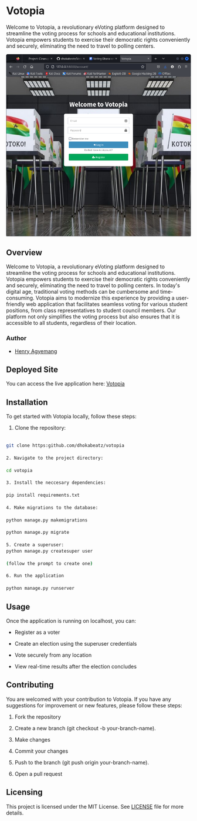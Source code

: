 # Votopia

Welcome to Votopia, a revolutionary eVoting platform designed to streamline the voting process for schools and educational institutions. Votopia empowers students to exercise their democratic rights conveniently and securely, eliminating the need to travel to polling centers.

![Screenshot of my Votopia](static/images/login_page.png)

## Overview
Welcome to Votopia, a revolutionary eVoting platform designed to streamline the voting process for schools and educational institutions. Votopia empowers students to exercise their democratic rights conveniently and securely, eliminating the need to travel to polling centers.
In today's digital age, traditional voting methods can be cumbersome and time-consuming. Votopia aims to modernize this experience by providing a user-friendly web application that facilitates seamless voting for various student positions, from class representatives to student council members. Our platform not only simplifies the voting process but also ensures that it is accessible to all students, regardless of their location.

### Author
- [Henry Agyemang](#)

## Deployed Site
You can access the live application here: [Votopia](#)

## Installation

To get started with Votopia locally, follow these steps:

1. Clone the repository:
```bash

git clone https:github.com/dhokabeatz/votopia

2. Navigate to the project directory:

cd votopia

3. Install the neccesary dependencies:

pip install requirements.txt

4. Make migrations to the database:

python manage.py makemigrations

python manage.py migrate

5. Create a superuser:
python manage.py createsuper user

(follow the prompt to create one)

6. Run the application

python manage.py runserver

```

## Usage

Once the application is running on localhost, you can:

* Register as a voter

* Create an election using the superuser credentials

* Vote securely from any location

* View real-time results after the election concludes



## Contributing

You are welcomed with your contribution to Votopia. If you have any suggestions for improvement or new features, please follow these steps:

1. Fork the repository

2. Create a new branch (git checkout -b your-branch-name).

3. Make changes

4. Commit your changes

5. Push to the branch (git push origin your-branch-name).

6. Open a pull request


## Licensing

This project is licensed under the MIT License. See [LICENSE](LICENSE) file for more details.
